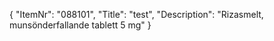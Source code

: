{
  "ItemNr": "088101",
  "Title": "test",
  "Description": "Rizasmelt, munsönderfallande tablett 5 mg"
}